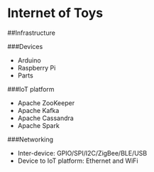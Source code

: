 # Internet of Toys

##Infrastructure

###Devices
- Arduino
- Raspberry Pi
- Parts

###IoT platform
- Apache ZooKeeper
- Apache Kafka
- Apache Cassandra
- Apache Spark

###Networking

- Inter-device: GPIO/SPI/I2C/ZigBee/BLE/USB
- Device to IoT platform: Ethernet and WiFi

